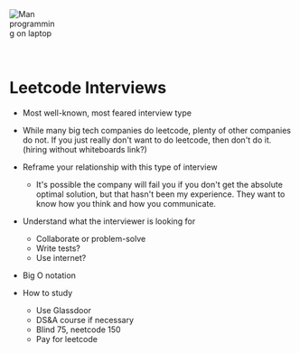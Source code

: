 <img style="margin: 0 auto; max-width:5rem; margin-bottom: 2rem" alt="Man programming on laptop" src="/leet.svg" />

# Leetcode Interviews

- Most well-known, most feared interview type
- While many big tech companies do leetcode, plenty of other companies do not. If you just really don't want to do leetcode, then don't do it. (hiring without whiteboards link?)
- Reframe your relationship with this type of interview
  - It's possible the company will fail you if you don't get the absolute optimal solution, but that hasn't been my experience. They want to know how you think and how you communicate.
- Understand what the interviewer is looking for

  - Collaborate or problem-solve
  - Write tests?
  - Use internet?

- Big O notation

- How to study
  - Use Glassdoor
  - DS&A course if necessary
  - Blind 75, neetcode 150
  - Pay for leetcode
